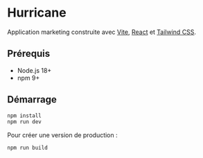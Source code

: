 # Hurricane
Application marketing construite avec [Vite](https://vitejs.dev/), [React](https://react.dev/) et [Tailwind CSS](https://tailwindcss.com/).

## Prérequis

- Node.js 18+
- npm 9+

## Démarrage

```bash
npm install
npm run dev
```

Pour créer une version de production :

```bash
npm run build
```